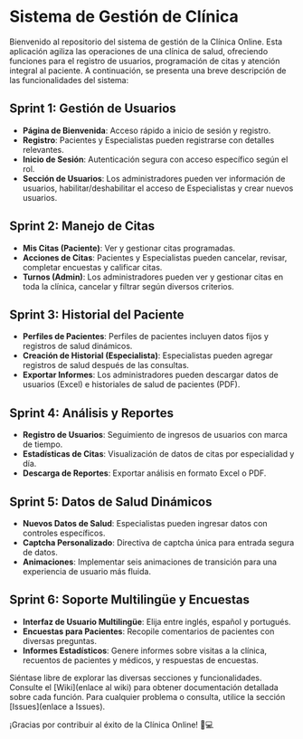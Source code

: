 # Sistema de Gestión de Clínica

Bienvenido al repositorio del sistema de gestión de la Clínica Online. Esta aplicación agiliza las operaciones de una clínica de salud, ofreciendo funciones para el registro de usuarios, programación de citas y atención integral al paciente. A continuación, se presenta una breve descripción de las funcionalidades del sistema:

## Sprint 1: Gestión de Usuarios

- **Página de Bienvenida**: Acceso rápido a inicio de sesión y registro.
- **Registro**: Pacientes y Especialistas pueden registrarse con detalles relevantes.
- **Inicio de Sesión**: Autenticación segura con acceso específico según el rol.
- **Sección de Usuarios**: Los administradores pueden ver información de usuarios, habilitar/deshabilitar el acceso de Especialistas y crear nuevos usuarios.

## Sprint 2: Manejo de Citas

- **Mis Citas (Paciente)**: Ver y gestionar citas programadas.
- **Acciones de Citas**: Pacientes y Especialistas pueden cancelar, revisar, completar encuestas y calificar citas.
- **Turnos (Admin)**: Los administradores pueden ver y gestionar citas en toda la clínica, cancelar y filtrar según diversos criterios.

## Sprint 3: Historial del Paciente

- **Perfiles de Pacientes**: Perfiles de pacientes incluyen datos fijos y registros de salud dinámicos.
- **Creación de Historial (Especialista)**: Especialistas pueden agregar registros de salud después de las consultas.
- **Exportar Informes**: Los administradores pueden descargar datos de usuarios (Excel) e historiales de salud de pacientes (PDF).

## Sprint 4: Análisis y Reportes

- **Registro de Usuarios**: Seguimiento de ingresos de usuarios con marca de tiempo.
- **Estadísticas de Citas**: Visualización de datos de citas por especialidad y día.
- **Descarga de Reportes**: Exportar análisis en formato Excel o PDF.

## Sprint 5: Datos de Salud Dinámicos

- **Nuevos Datos de Salud**: Especialistas pueden ingresar datos con controles específicos.
- **Captcha Personalizado**: Directiva de captcha única para entrada segura de datos.
- **Animaciones**: Implementar seis animaciones de transición para una experiencia de usuario más fluida.

## Sprint 6: Soporte Multilingüe y Encuestas

- **Interfaz de Usuario Multilingüe**: Elija entre inglés, español y portugués.
- **Encuestas para Pacientes**: Recopile comentarios de pacientes con diversas preguntas.
- **Informes Estadísticos**: Genere informes sobre visitas a la clínica, recuentos de pacientes y médicos, y respuestas de encuestas.

Siéntase libre de explorar las diversas secciones y funcionalidades. Consulte el [Wiki](enlace al wiki) para obtener documentación detallada sobre cada función. Para cualquier problema o consulta, utilice la sección [Issues](enlace a Issues).

¡Gracias por contribuir al éxito de la Clínica Online! 🏥💻
